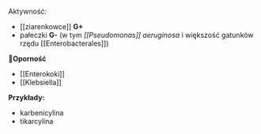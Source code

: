 Aktywność:  
- [[ziarenkowce]] **G+**
- pałeczki **G-** 
  (w tym *[[Pseudomonas]] aeruginosa* i większość gatunków rzędu [[Enterobacterales]]) 

🚨**Oporność**
- [[Enterokoki]]
- [[Klebsiella]]

**Przykłady:**
- karbenicylina
- tikarcylina